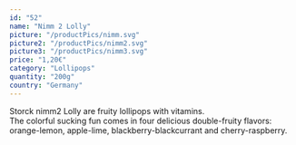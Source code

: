 ```yaml
---
id: "52"
name: "Nimm 2 Lolly"
picture: "/productPics/nimm.svg"
picture2: "/productPics/nimm2.svg"
picture3: "/productPics/nimm3.svg"
price: "1,20€"
category: "Lollipops"
quantity: "200g"
country: "Germany"
---
```

Storck nimm2 Lolly are fruity lollipops with vitamins. <br>The colorful sucking fun comes in four delicious double-fruity flavors: orange-lemon, apple-lime, blackberry-blackcurrant and cherry-raspberry. 